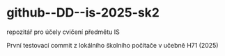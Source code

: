 # github--DD--is-2025-sk2
repozitář pro účely cvičení předmětu IS

První testovací commit z lokálního školního počítače v učebně H71 (2025)